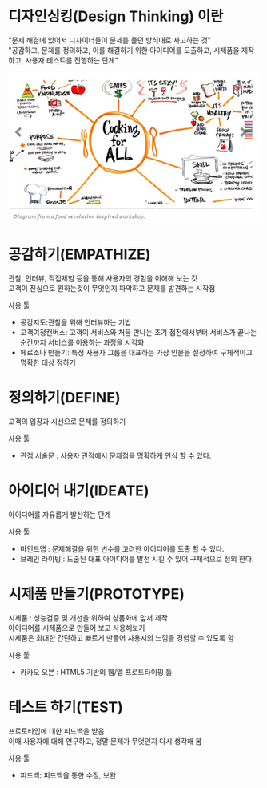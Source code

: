 # 디자인싱킹(Design Thinking) 이란
"문제 해결에 있어서 디자이너들이 문제를 풀던 방식대로 사고하는 것" <br>
"공감하고, 문제를 정의하고, 이를 해결하기 위한 아이디어를 도출하고, 시제품을 제작하고, 사용자 테스트를 진행하는 단계" <br>

<img src="design.jpg" width="700" height="300">

      
# 공감하기(EMPATHIZE)

관찰, 인터뷰, 직접체험 등을 통해 사용자의 경험을 이해해 보는 것  
고객이 진심으로 원하는것이 무엇인지 파악하고 문제를 발견하는 시작점

사용 툴  
* 공감지도:관찰을 위해 인터뷰하는 기법  
* 고객여정캔버스: 고객이 서비스와 처음 만나는 초기 접전에서부터 서비스가 끝나는 순간까지 서비스를 이용하는 과정을 시각화  
* 페르소나 만들기: 특정 사용자 그룹을 대표하는 가상 인물을 설정하여 구체적이고 명확한 대상 정하기  


# 정의하기(DEFINE)

고객의 입장과 시선으로 문제를 정의하기

사용 툴  
* 관점 서술문 : 사용자 관점에서 문제점을 명확하게 인식 할 수 있다.  


# 아이디어 내기(IDEATE)

아이디어를 자유롭게 발산하는 단계 

사용 툴  
* 마인드맵 : 문제해결을 위한 변수를 고려한 아이디어를 도출 할 수 있다.
* 브레인 라이팅 : 도출된 대표 아이디어를 발전 시킬 수 있어 구체적으로 정의 한다. 



# 시제품 만들기(PROTOTYPE)
 
시제품 : 성능검증 및 개선을 위하여 상품화에 앞서 제작  
아이디어를 시제품으로 만들어 보고 사용해보기  
시제품은 최대한 간단하고 빠르게 만들어 사용시의 느낌을 경험할 수 있도록 함  
  
사용 툴  
* 카카오 오븐 : HTML5 기반의 웹/앱 프로토타이핑 툴


# 테스트 하기(TEST)
 
프로토타입에 대한 피드백을 받음  
이때 사용자에 대해 연구하고, 정말 문제가 무엇인지 다시 생각해 봄  

사용 툴  
* 피드백: 피드백을 통한 수정, 보완
